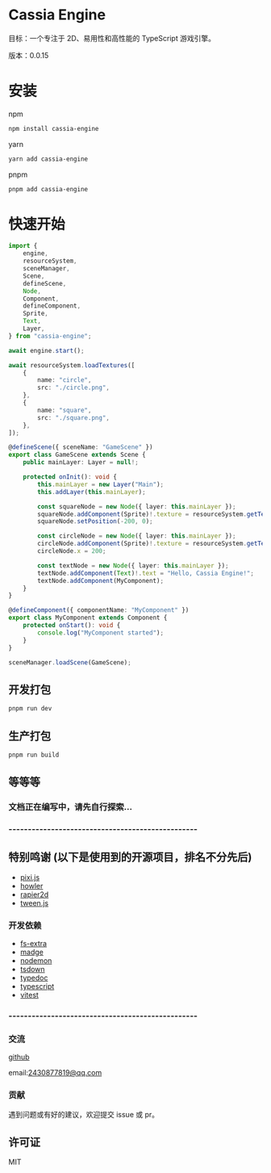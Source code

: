 # Cassia Engine

目标：一个专注于 2D、易用性和高性能的 TypeScript 游戏引擎。

版本：0.0.15

# 安装

npm

```bash
npm install cassia-engine
```

yarn

```bash
yarn add cassia-engine
```

pnpm

```bash
pnpm add cassia-engine
```

# 快速开始

```typescript
import {
    engine,
    resourceSystem,
    sceneManager,
    Scene,
    defineScene,
    Node,
    Component,
    defineComponent,
    Sprite,
    Text,
    Layer,
} from "cassia-engine";

await engine.start();

await resourceSystem.loadTextures([
    {
        name: "circle",
        src: "./circle.png",
    },
    {
        name: "square",
        src: "./square.png",
    },
]);

@defineScene({ sceneName: "GameScene" })
export class GameScene extends Scene {
    public mainLayer: Layer = null!;

    protected onInit(): void {
        this.mainLayer = new Layer("Main");
        this.addLayer(this.mainLayer);

        const squareNode = new Node({ layer: this.mainLayer });
        squareNode.addComponent(Sprite)!.texture = resourceSystem.getTexture("square");
        squareNode.setPosition(-200, 0);

        const circleNode = new Node({ layer: this.mainLayer });
        circleNode.addComponent(Sprite)!.texture = resourceSystem.getTexture("circle");
        circleNode.x = 200;

        const textNode = new Node({ layer: this.mainLayer });
        textNode.addComponent(Text)!.text = "Hello, Cassia Engine!";
        textNode.addComponent(MyComponent);
    }
}

@defineComponent({ componentName: "MyComponent" })
export class MyComponent extends Component {
    protected onStart(): void {
        console.log("MyComponent started");
    }
}

sceneManager.loadScene(GameScene);
```

## 开发打包

```bash
pnpm run dev
```

## 生产打包

```bash
pnpm run build
```

##

## 等等等

### 文档正在编写中，请先自行探索...

### -------------------------------------------------

## 特别鸣谢 (以下是使用到的开源项目，排名不分先后)

-   [pixi.js](https://pixijs.com/)
-   [howler](https://howlerjs.com/)
-   [rapier2d](https://rapier.rs/)
-   [tween.js](https://github.com/tweenjs/tween.js)

### 开发依赖

-   [fs-extra](https://github.com/jprichardson/node-fs-extra)
-   [madge](https://github.com/pahen/madge)
-   [nodemon](https://nodemon.io/)
-   [tsdown](https://tsdown.dev/)
-   [typedoc](https://typedoc.org/)
-   [typescript](https://www.typescriptlang.org/)
-   [vitest](https://cn.vitest.dev/)

### -------------------------------------------------

### 交流

[github](https://github.com/yxdtg/cassia-engine)

email:2430877819@qq.com

### 贡献

遇到问题或有好的建议，欢迎提交 issue 或 pr。

## 许可证

MIT
